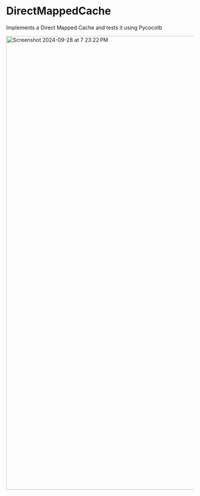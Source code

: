 # DirectMappedCache
Implements a Direct Mapped Cache and tests it using Pycocotb

<img width="1215" alt="Screenshot 2024-09-28 at 7 23 22 PM" src="https://github.com/user-attachments/assets/8e907664-c1ce-4796-85ab-3cbe59b69e93">
